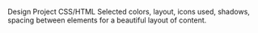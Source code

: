 Design Project
CSS/HTML
Selected colors, layout, icons used, shadows, spacing between elements for a beautiful layout of content.
